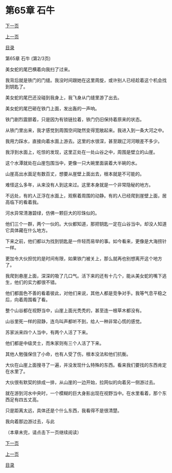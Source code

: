 <h1>第65章   石牛</h1>
            <div><p><a href="./194_%E7%AC%AC65%E7%AB%A0_%E7%9F%B3%E7%89%9B.md">下一页</a></p><p><a href="./192_%E7%AC%AC65%E7%AB%A0_%E7%9F%B3%E7%89%9B.md">上一页</a></p><p><a href="../">目录</a></p></div>
            <div><p>第65章   石牛 (第2/3页)</p><p>美女蛇的尾巴横着向我扫了过来。</p><p>我背后就是铁门的门缝。我没时间跟她在这里周旋，或许别人已经趁着这个机会找到钥匙了。</p><p>美女蛇的尾巴还没碰到我身上，我飞身从门缝里游了出去。</p><p>美女蛇的尾巴砸在铁门上面，发出轰的一声响。</p><p>铁门剧烈震颤着，只是因为有锁链拉着，铁门仍旧保持着原来的状态。</p><p>从铁门里出来，我才感觉到周围空间陡然变得宽敞起来。我进入到一条大河之中。</p><p>我用力踩水，直接向着水面上游去。这里的水很深，甚至跟辽河河眼差不多少。</p><p>我浮到水面上，吃惊的发现，这里正处在一处山谷之中，周围是壁立的山崖。</p><p>这个水潭就处在山崖包围当中，更像一只大碗里面装着大半碗的水。</p><p>山崖高出水面足有数百丈，想要从崖壁上面出去，根本就是不可能的。</p><p>难怪这么多年，从来没有人到这来过。这里本身就是一个非常隐秘的地方。</p><p>不远处，有的人正浮在水面上，观察着周围的动静。有的人已经爬到崖壁上面，居高临下的看着我。</p><p>河水异常清澈碧绿，仿佛一颗巨大的珍珠似的。</p><p>他们三个一群，两个一伙的。大伙都知道，那把钥匙一定在山谷当中。却没人知道它具体藏在什么地方。</p><p>下来之前，他们都以为找到钥匙是一件轻而易举的事。如今看来，更像是大海捞针一样。</p><p>更加令大伙担忧的是时间有限，如果铁门被关上，那么就再也别想离开这个地方了。</p><p>我爬到悬崖上面，深深的吸了几口气。活下来的还有十几个，能从美女蛇的嘴下逃生，他们的实力都很不错。</p><p>他们都面色不善的看着彼此，对他们来说，其他人都是竞争对手。我等气息平稳之后，向着周围看了看。</p><p>整个山谷都在视野当中，山崖上面光秃秃的，甚至连一根草木都没有。</p><p>山谷里死一样的寂静，连鸟叫声都听不到，给人一种非常心慌的感觉。</p><p>苏家派来四个人当中，有两个人活了下来。</p><p>他们都是中级灵士，而朱家则有三个人活了下来。</p><p>其他人勉强保住了小命，也有人受了伤，根本没法和他们抗衡。</p><p>大伙在山崖上面搜寻了一遍，并没发现什么特殊的东西。看来我们要找的东西肯定在水里了。</p><p>大伙很有默契的排成一排，从山崖的一边开始，拉网似的向着另一侧游过去。</p><p>就在游到河水中央时，一个模糊的巨大身影出现在视野当中。在水里看着，那个东西足有四五丈高。</p><p>只是距离太远，具体还是个什么东西，我看得不是很清楚。</p><p>我向着那边游过去，与此</p><p>（本章未完，请点击下一页继续阅读）</p></div>
            <div><p><a href="./194_%E7%AC%AC65%E7%AB%A0_%E7%9F%B3%E7%89%9B.md">下一页</a></p><p><a href="./192_%E7%AC%AC65%E7%AB%A0_%E7%9F%B3%E7%89%9B.md">上一页</a></p><p><a href="../">目录</a></p></div>
